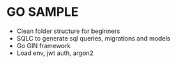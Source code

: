 # GO SAMPLE

- Clean folder structure for beginners
- SQLC to generate sql queries, migrations and models
- Go GIN framework
- Load env, jwt auth, argon2

